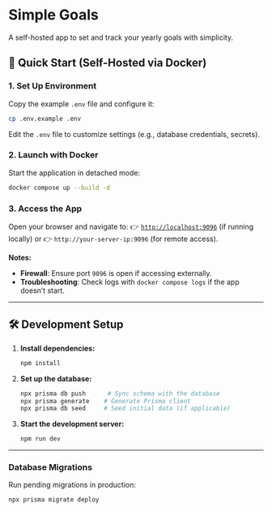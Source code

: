 # Simple Goals

A self-hosted app to set and track your yearly goals with simplicity.

## 🚀 Quick Start (Self-Hosted via Docker)

### 1. **Set Up Environment**

Copy the example `.env` file and configure it:

```bash
cp .env.example .env
```

Edit the `.env` file to customize settings (e.g., database credentials, secrets).

### 2. **Launch with Docker**

Start the application in detached mode:

```bash
docker compose up --build -d
```

### 3. **Access the App**

Open your browser and navigate to: 👉 [`http://localhost:9096`](http://localhost:9096) (if running locally) or 👉
`http://your-server-ip:9096` (for remote access).

**Notes:**

- **Firewall**: Ensure port `9096` is open if accessing externally.
- **Troubleshooting**: Check logs with `docker compose logs` if the app doesn’t start.

---

## 🛠 Development Setup

1. **Install dependencies:**

   ```bash
   npm install
   ```

2. **Set up the database:**

   ```bash
   npx prisma db push      # Sync schema with the database
   npx prisma generate    # Generate Prisma client
   npx prisma db seed     # Seed initial data (if applicable)
   ```

3. **Start the development server:**
   ```bash
   npm run dev
   ```

---

### Database Migrations

Run pending migrations in production:

```bash
npx prisma migrate deploy
```

